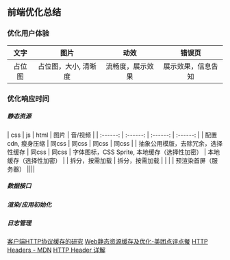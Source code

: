 ## 前端优化总结

### 优化用户体验
| 文字 | 图片 | 动效 | 错误页 |
| :------: | :------: | :------: | :------: |
|占位图|占位图，大小, 清晰度|流畅度，展示效果|展示效果，信息告知|


### 优化响应时间

##### 静态资源
| css | js | html | 图片 | 音/视频 |
| :------: | :------: | :------: | :------: |
| 配置cdn, 瘦身压缩 | 同css | 同css | 同css | 同css |
| 抽象公用模版，去除冗余，选择性缓存 | 同css | 同css | 字体图标，CSS Sprite, 本地缓存（选择性加密） | 本地缓存（选择性加密） |
| 拆分，按需加载 | 拆分，按需加载 | | |
| 预渲染首屏（服务器） ||||

##### 数据接口

##### 渲染/应用初始化
##### 日志管理

[客户端HTTP协议缓存的研究](https://blog.csdn.net/m_xiaoer/article/details/70750643)
[Web静态资源缓存及优化-美团点评点餐](https://juejin.im/post/5a098b5bf265da431a42b227)
[HTTP Headers - MDN](https://developer.mozilla.org/zh-CN/docs/Web/HTTP/Headers)
[HTTP Header 详解](https://www.jianshu.com/p/92246c963268)